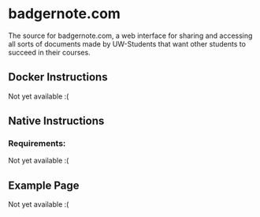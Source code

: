 # badgernote.com

The source for badgernote.com, a web interface for sharing and accessing all sorts of documents made by UW-Students that want other students to succeed in their courses.

## Docker Instructions

Not yet available :(

## Native Instructions

### Requirements:

Not yet available :(

## Example Page

Not yet available :(
